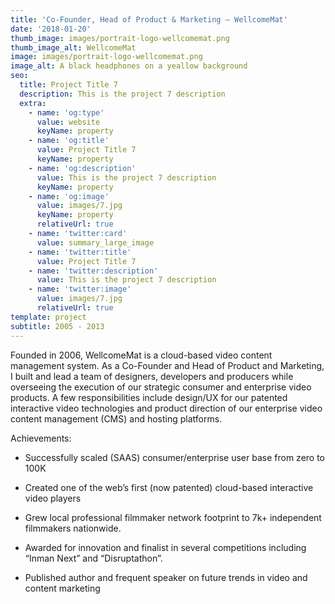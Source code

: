 ```yaml
---
title: 'Co-Founder, Head of Product & Marketing — WellcomeMat'
date: '2018-01-20'
thumb_image: images/portrait-logo-wellcomemat.png
thumb_image_alt: WellcomeMat
image: images/portrait-logo-wellcomemat.png
image_alt: A black headphones on a yeallow background
seo:
  title: Project Title 7
  description: This is the project 7 description
  extra:
    - name: 'og:type'
      value: website
      keyName: property
    - name: 'og:title'
      value: Project Title 7
      keyName: property
    - name: 'og:description'
      value: This is the project 7 description
      keyName: property
    - name: 'og:image'
      value: images/7.jpg
      keyName: property
      relativeUrl: true
    - name: 'twitter:card'
      value: summary_large_image
    - name: 'twitter:title'
      value: Project Title 7
    - name: 'twitter:description'
      value: This is the project 7 description
    - name: 'twitter:image'
      value: images/7.jpg
      relativeUrl: true
template: project
subtitle: 2005 - 2013
---
```

Founded in 2006, WellcomeMat is a cloud-based video content management system. As a Co-Founder and Head of Product and Marketing, I built and lead a team of designers, developers and producers while overseeing the execution of our strategic consumer and enterprise video products. A few responsibilities include design/UX for our patented interactive video technologies and product direction of our enterprise video content management (CMS) and hosting platforms. 

Achievements:

*   Successfully scaled (SAAS) consumer/enterprise user base from zero to 100K


*   Created one of the web’s first (now patented) cloud-based interactive video players

<!---->

*   Grew local professional filmmaker network footprint to 7k+ independent filmmakers nationwide.

<!---->

*   Awarded for innovation and finalist in several competitions including “Inman Next” and “Disruptathon”.

<!---->

*   Published author and frequent speaker on future trends in video and content marketing
